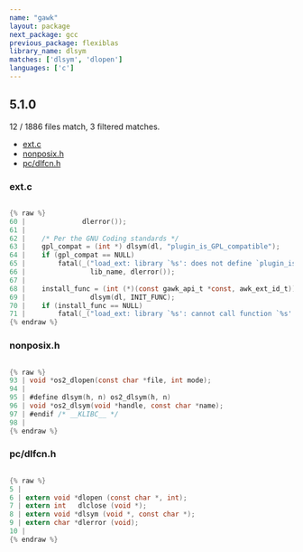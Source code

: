 ```yaml
---
name: "gawk"
layout: package
next_package: gcc
previous_package: flexiblas
library_name: dlsym
matches: ['dlsym', 'dlopen']
languages: ['c']
---
```

## 5.1.0
12 / 1886 files match, 3 filtered matches.

 - [ext.c](#extc)
 - [nonposix.h](#nonposixh)
 - [pc/dlfcn.h](#pcdlfcnh)

### ext.c

```c

{% raw %}
60 | 		      dlerror());
61 | 
62 | 	/* Per the GNU Coding standards */
63 | 	gpl_compat = (int *) dlsym(dl, "plugin_is_GPL_compatible");
64 | 	if (gpl_compat == NULL)
65 | 		fatal(_("load_ext: library `%s': does not define `plugin_is_GPL_compatible': %s"),
66 | 				lib_name, dlerror());
67 | 
68 | 	install_func = (int (*)(const gawk_api_t *const, awk_ext_id_t))
69 | 				dlsym(dl, INIT_FUNC);
70 | 	if (install_func == NULL)
71 | 		fatal(_("load_ext: library `%s': cannot call function `%s': %s"),
{% endraw %}

```
### nonposix.h

```c

{% raw %}
93 | void *os2_dlopen(const char *file, int mode);
94 | 
95 | #define dlsym(h, n) os2_dlsym(h, n)
96 | void *os2_dlsym(void *handle, const char *name);
97 | #endif /* __KLIBC__ */
98 | 
{% endraw %}

```
### pc/dlfcn.h

```c

{% raw %}
5 | 
6 | extern void *dlopen (const char *, int);
7 | extern int   dlclose (void *);
8 | extern void *dlsym (void *, const char *);
9 | extern char *dlerror (void);
10 | 
{% endraw %}

```